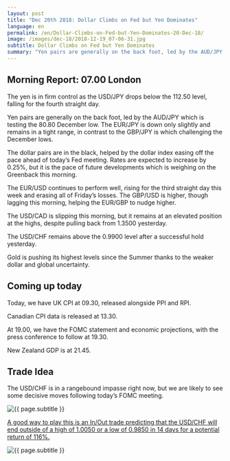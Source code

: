 ```yaml
---
layout: post
title: "Dec 20th 2018: Dollar Climbs on Fed but Yen Dominates"
language: en
permalink: /en/Dollar-Climbs-on-Fed-but-Yen-Dominates-20-Dec-18/
image: /images/dec-18/2018-12-19_07-06-31.jpg
subtitle: Dollar Climbs on Fed but Yen Dominates
summary: "Yen pairs are generally on the back foot, led by the AUD/JPY which is testing the 80.80 December low. The EUR/JPY is down only slightly and remains in a tight range, in contrast to the GBP/JPY is which challenging the December lows"
---
```

## Morning Report: 07.00 London

The yen is in firm control as the USD/JPY drops below the 112.50 level, falling for the fourth straight day. 

Yen pairs are generally on the back foot, led by the AUD/JPY which is testing the 80.80 December low. The EUR/JPY is down only slightly and remains in a tight range, in contrast to the GBP/JPY is which challenging the December lows. 

The dollar pairs are in the black, helped by the dollar index easing off the pace ahead of today’s Fed meeting. Rates are expected to increase by 0.25%, but it is the pace of future developments which is weighing on the Greenback this morning. 

The EUR/USD continues to perform well, rising for the third straight day this week and erasing all of Friday’s losses. The GBP/USD is higher, though lagging this morning, helping the EUR/GBP to nudge higher. 

The USD/CAD is slipping this morning, but it remains at an elevated position at the highs, despite pulling back from 1.3500 yesterday. 

The USD/CHF remains above the 0.9900 level after a successful hold yesterday. 

Gold is pushing its highest levels since the Summer thanks to the weaker dollar and global uncertainty. 

## Coming up today

Today, we have UK CPI at 09.30, released alongside PPI and RPI. 

Canadian CPI data is released at 13.30. 

At 19.00, we have the FOMC statement and economic projections, with the press conference to follow at 19.30. 

New Zealand GDP is at 21.45. 

## Trade Idea

The USD/CHF is in a rangebound impasse right now, but we are likely to see some decisive moves following today’s FOMC meeting.

<img class="post-image" src="{{ site.url }}/images/dec-18/2018-12-19_07-06-31.jpg" alt="{{ page.subtitle }}" title="{{ page.subtitle }}">

<a href="%LINK%%?currency=GBP&market=forex&underlying=frxUSDCHF&formname=endsinout&duration_amount=14&duration_units=d&amount=10&amount_type=stake&expiry_type=duration&barrier_high=1.0050&barrier_low=0.9850" target="_blank" rel="noopener">A good way to play this is an In/Out trade predicting that the USD/CHF will end outside of a high of 1.0050 or a low of 0.9850 in 14 days for a potential return of 116%.</a>

<img class="post-image" src="{{ site.url }}/images/dec-18/2018-12-19_07-03-24.jpg" alt="{{ page.subtitle }}" title="{{ page.subtitle }}">